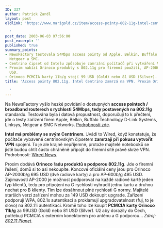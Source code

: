 ```yaml
---
ID: 337
author: Patrick Zandl
layout: post
oldlink: 'https://www.marigold.cz/item/access-pointy-802-11g-intel-centrino-zamrza-na-vpn-proxim-orinoco-na-802-11g

  '
post_date: 2003-06-03 07:56:00
post_excerpt: ''
published: true
summary_points:
- NewsFactory testovala 54Mbps access pointy od Apple, Belkin, Buffalo, D-Link, Linksys,
  Netgear a SMC.
- Centrino čipset od Intelu způsobuje zamrzání počítačů při vytváření VPN spojení.
- Proxim nabízí Orinoco produkty s 802.11g pro firemní použití, AP-2000b/g za 695
  USD.
- Orinoco PCMCIA karty 11b/g stojí 99 USD (Gold) nebo 81 USD (Silver).
title: 'Access pointy 802.11g. Intel Centrino zamrzá na VPN. Proxim Orinoco na 802.11g

  '
---
```


<p>
Na NewsFactory vyšlo hezké povídání o dostupných <STRONG>access pointech / broadband routerech s rychlosti 54Mbps, tedy postavených na 802.11g </STRONG>standardu. Testována byla i datová propustnost, doporučuji to k přečtení, jde o testy zařízení firem Apple, Belkin, Buffalo Technology D-Link Systems, Linksys, Netgear a SMC Networks. <A href="http://www.newsfactor.com/perl/story/21644.html" target=_blank>Podrobnosti zde</A>. </p>

<p>
<STRONG>Intel má problémy se svým Centrinem</STRONG>. Uvádí to Wired, když konstatuje, že počítače vybavené centrinovským čipsetem <STRONG>zamrzají při pokusu vytvořit VPN</STRONG> spojení. To je ale krajně nepříjemné, protože majitelé notebooků se jistě budou chtít často chráněně připojit do firemní sítě právě skrze VPN. Podrobnosti: <A href="http://wired.com/news/technology/0,1282,59050,00.html" target=_blank>Wired News</A>.</p>

<p>
Proxim dodává <STRONG>Orinoco řadu produktů s podporou 802.11g.</STRONG> Jde o firemní řešení, domů si to asi nekoupíte. Koncové oficiální ceny jsou pro Orinoco AP-2000b/g 695 USD (dvě radiové karty) a pro AP-600b/g 495 USD. Zajímavostí AP-2000 je možnost podporovat na každé radiové kartě jeden typ klientů, tedy pro připojení na G rychlosti vyhradit jednu kartu a druhou nechat pro B klienty. Tím lze dosáhnout plné rychlosti G normy. Majitelé starších verzí zařízení mohou za 149 USD dokoupit upgrade. Zařízení podporují WPA, 802.1x autentikaci a proklamují upgradovatelnost (fuj, to je slovo) na 802.11i autentikaci. Kromě toho lze koupit <STRONG>PCMCIA karty Orinoco 11b/g</STRONG> za 99USD (Gold) nebo 81 USD (Silver). Už aby dorazily do Čech, potřebuji PCMCIA s externím konektorem pro anténu a G podporou... <EM>Zdroj: </EM><A href="http://www.80211-planet.com/news/article.php/2215841" target=_blank><EM>802.11 Planet</EM></A>.</p>